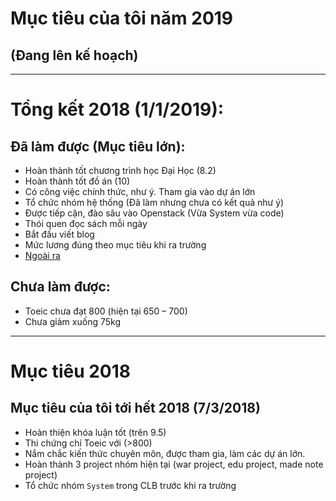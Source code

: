 # Mục tiêu của tôi năm 2019

## (Đang lên kế hoạch)

---
# Tổng kết 2018 (1/1/2019):

## Đã làm được (Mục tiêu lớn):
- Hoàn thành tốt chương trình học Đại Học (8.2)
- Hoàn thành tốt đồ án (10)
- Có công việc chính thức, như ý. Tham gia vào dự án lớn
- Tổ chức nhóm hệ thống (Đã làm nhưng chưa có kết quả như ý)
- Được tiếp cận, đào sâu vào Openstack (Vừa System vừa code)
- Thói quen đọc sách mỗi ngày
- Bắt đầu viết blog
- Mức lương đúng theo mục tiêu khi ra trường
- [Ngoài ra](2018/done.md)

## Chưa làm được:
- Toeic chưa đạt 800 (hiện tại 650 – 700)
- Chưa giảm xuống 75kg

---
# Mục tiêu 2018

## Mục tiêu của tôi tới hết 2018 (7/3/2018)
- Hoàn thiện khóa luận tốt (trên 9.5)
- Thi chứng chỉ Toeic với (>800)
- Nắm chắc kiến thức chuyên môn, được tham gia, làm các dự án lớn.
- Hoàn thành 3 project nhóm hiện tại (war project, edu project, made note project)
- Tổ chức nhóm `System` trong CLB trước khi ra trường
